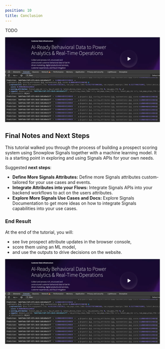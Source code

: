 ```yaml
---
position: 10
title: Conclusion
---
```


TODO

![](./screenshots/console_output.png)

## Final Notes and Next Steps

This tutorial walked you through the process of building a prospect scoring system using Snowplow Signals together with a machine learning model.
It is a starting point in exploring and using Signals APIs for your own needs.

Suggested **next steps**:

- **Define More Signals Attributes:** Define more Signals attributes custom-tailored for your use cases and events.
- **Integrate Attributes into your Flows:** Integrate Signals APIs into your backend workflows to act on the users attributes.
- **Explore More Signals Use Cases and Docs:** Explore Signals Documentation to get more ideas on how to integrate Signals capabilities into your use cases.



### End Result

At the end of the tutorial, you will:

* see live prospect attribute updates in the browser console,
* score them using an ML model,
* and use the outputs to drive decisions on the website.

![](./screenshots/console_output.png)

<!--
In this tutorial you've learned how to use Signals to calculate and serve information about user behavior in near real time.

This is the process workflow:
* Define attributes
* Test definitions
* Apply attribute configurations to Signals
* Retrieve calculated attribute values from the Profiles Store

## Next steps

Here are some ideas for further exploration:
* Try out other entities, e.g. `domain_userid`, to calculate the attributes against
* Define attributes based off other event types
* Retrieve calculated attributes in your real applications
* Explore our other Signals tutorials -->
